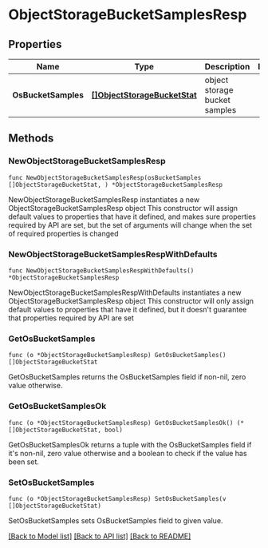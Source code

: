 # ObjectStorageBucketSamplesResp

## Properties

Name | Type | Description | Notes
------------ | ------------- | ------------- | -------------
**OsBucketSamples** | [**[]ObjectStorageBucketStat**](ObjectStorageBucketStat.md) | object storage bucket samples | 

## Methods

### NewObjectStorageBucketSamplesResp

`func NewObjectStorageBucketSamplesResp(osBucketSamples []ObjectStorageBucketStat, ) *ObjectStorageBucketSamplesResp`

NewObjectStorageBucketSamplesResp instantiates a new ObjectStorageBucketSamplesResp object
This constructor will assign default values to properties that have it defined,
and makes sure properties required by API are set, but the set of arguments
will change when the set of required properties is changed

### NewObjectStorageBucketSamplesRespWithDefaults

`func NewObjectStorageBucketSamplesRespWithDefaults() *ObjectStorageBucketSamplesResp`

NewObjectStorageBucketSamplesRespWithDefaults instantiates a new ObjectStorageBucketSamplesResp object
This constructor will only assign default values to properties that have it defined,
but it doesn't guarantee that properties required by API are set

### GetOsBucketSamples

`func (o *ObjectStorageBucketSamplesResp) GetOsBucketSamples() []ObjectStorageBucketStat`

GetOsBucketSamples returns the OsBucketSamples field if non-nil, zero value otherwise.

### GetOsBucketSamplesOk

`func (o *ObjectStorageBucketSamplesResp) GetOsBucketSamplesOk() (*[]ObjectStorageBucketStat, bool)`

GetOsBucketSamplesOk returns a tuple with the OsBucketSamples field if it's non-nil, zero value otherwise
and a boolean to check if the value has been set.

### SetOsBucketSamples

`func (o *ObjectStorageBucketSamplesResp) SetOsBucketSamples(v []ObjectStorageBucketStat)`

SetOsBucketSamples sets OsBucketSamples field to given value.



[[Back to Model list]](../README.md#documentation-for-models) [[Back to API list]](../README.md#documentation-for-api-endpoints) [[Back to README]](../README.md)


